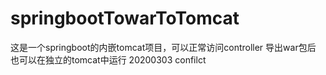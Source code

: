 # springbootTowarToTomcat
这是一个springboot的内嵌tomcat项目，可以正常访问controller
导出war包后 也可以在独立的tomcat中运行
20200303
confilct
